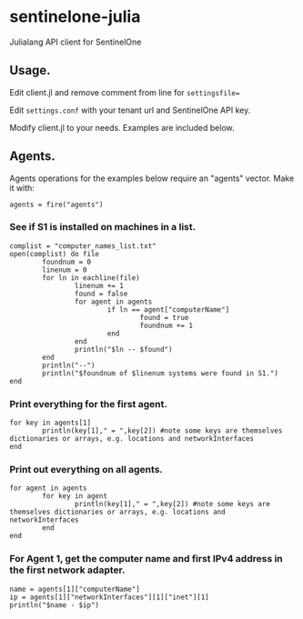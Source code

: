 # sentinelone-julia
Julialang API client for SentinelOne

## Usage.
Edit client.jl and remove comment from line for `settingsfile=`  

Edit `settings.conf` with your tenant url and SentinelOne API key.  

Modify client.jl to your needs. Examples are included below.  

## Agents.  
Agents operations for the examples below require an "agents" vector. Make it with: 
```
agents = fire("agents")
```

### See if S1 is installed on machines in a list.  
```
complist = "computer_names_list.txt"
open(complist) do file
        foundnum = 0
        linenum = 0
        for ln in eachline(file)
                linenum += 1
                found = false
                for agent in agents
                        if ln == agent["computerName"]
                                found = true
                                foundnum += 1
                        end
                end
                println("$ln -- $found")
        end
        println("--")
        println("$foundnum of $linenum systems were found in S1.")
end
```

### Print everything for the first agent.
```
for key in agents[1]
        println(key[1]," = ",key[2]) #note some keys are themselves dictionaries or arrays, e.g. locations and networkInterfaces
end
```

### Print out everything on all agents.
```
for agent in agents
        for key in agent
                println(key[1]," = ",key[2]) #note some keys are themselves dictionaries or arrays, e.g. locations and networkInterfaces
        end
end
```

### For Agent 1, get the computer name and first IPv4 address in the first network adapter.
```
name = agents[1]["computerName"]
ip = agents[1]["networkInterfaces"][1]["inet"][1]
println("$name - $ip")
```

